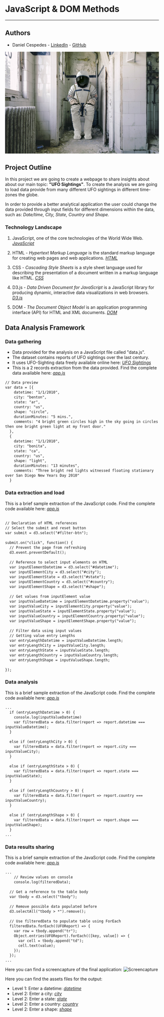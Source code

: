 # JavaScript & DOM Methods
***

## Authors
* Daniel Cespedes - [LinkedIn](https://www.linkedin.com/in/selinzorob/) - [GitHub](https://github.com/danielczz)


![Landing page](static/images/nasa_spaceman.jpg)


## Project Outline
In this project we are going to create a webpage to share insights about about our main topic: **"UFO Sightings"**. To create the analysis we are going to load data provide from many different UFO sightings in different time-zones the globe. 

In order to provide a better analytical application the user could change the data provided through input fields for different dimensions within the data, such as:  _Date/time, City, State, Country and Shape._

### **Technology Landscape**

1. JavaScript, one of the core technologies of the World Wide Web.
[_JavaScript_](https://www.javascript.com/)

1. HTML - _Hypertext Markup Language_ is the standard markup language for creating web pages and web applications.
[_HTML_](https://www.w3.org/html/)

1. CSS - _Cascading Style Sheets_ is a style sheet language used for describing the presentation of a document written in a markup language like HTML.
[_CSS_](https://developer.mozilla.org/es/docs/Web/CSS)

1. D3.js - _Data Driven Document for JavaScript_ is a JavaScript library for producing dynamic, interactive data visualizations in web browsers.
[_D3.js_](https://d3js.org/)

1. DOM - _The Document Object Model_ is an application programming interface (API) for HTML and XML documents.
[_DOM_](https://www.w3.org/TR/DOM-Level-1/introduction.html)

## Data Analysis Framework

### **Data gathering**
- Data provided for the analysis on a JavaScript file called "data.js". 
- The dataset contains reports of UFO sightings over the last century. 
- It uses UFO-Sighting data freely available online here: [_UFO Sightings_](https://www.kaggle.com/NUFORC/ufo-sightings)
- This is a 2 records extraction from the data provided. Find the complete data available here: [_app.js_](static/js/data.js)

```JS
// Data preview
var data = [{
    datetime: "1/1/2010",
    city: "benton",
    state: "ar",
    country: "us",
    shape: "circle",
    durationMinutes: "5 mins.",
    comments: "4 bright green circles high in the sky going in circles then one bright green light at my front door."
  },
  {
    datetime: "1/1/2010",
    city: "bonita",
    state: "ca",
    country: "us",
    shape: "light",
    durationMinutes: "13 minutes",
    comments: "Three bright red lights witnessed floating stationary over San Diego New Years Day 2010"
  }
```

### **Data extraction and load**
This is a brief sample extraction of the JavaScript code. Find the complete code available here: [_app.js_](static/js/app.js)

```JS

// Declaration of HTML references 
// Select the submit and reset button
var submit = d3.select("#filter-btn");

submit.on("click", function() {
  // Prevent the page from refreshing
  d3.event.preventDefault();

  // Reference to select input elements on HTML
  var inputElementDatetime = d3.select("#datetime");
  var inputElementCity = d3.select("#city");
  var inputElementState = d3.select("#state");
  var inputElementCountry = d3.select("#country");
  var inputElementShape = d3.select("#shape");

  // Get values from inputElement value
  var inputValueDatetime = inputElementDatetime.property("value");
  var inputValueCity = inputElementCity.property("value");
  var inputValueState = inputElementState.property("value");
  var inputValueCountry = inputElementCountry.property("value");
  var inputValueShape = inputElementShape.property("value");

  // Filter data using input values
  // Getting value entry Lengths
  var entryLengthDatetime = inputValueDatetime.length;
  var entryLengthCity = inputValueCity.length;
  var entryLengthState = inputValueState.length;
  var entryLengthCountry = inputValueCountry.length;
  var entryLengthShape = inputValueShape.length;

});
```

### **Data analysis**
This is a brief sample extraction of the JavaScript code. Find the complete code available here: [_app.js_](static/js/app.js)

```JS 
...
  if (entryLengthDatetime > 0) {
    console.log(inputValueDatetime)
    var filteredData = data.filter(report => report.datetime === inputValueDatetime);
  }

  else if (entryLengthCity > 0) {
    var filteredData = data.filter(report => report.city === inputValueCity);
  }

  else if (entryLengthState > 0) {
    var filteredData = data.filter(report => report.state === inputValueState);
  }
  
  else if (entryLengthCountry > 0) {
    var filteredData = data.filter(report => report.country === inputValueCountry);
  }

  else if (entryLengthShape > 0) {
    var filteredData = data.filter(report => report.shape === inputValueShape);
  }
...
```
### **Data results sharing**
This is a brief sample extraction of the JavaScript code. Find the complete code available here: [_app.js_](static/js/app.js)

```JS
...
    // Review values on console
    console.log(filteredData);

  // Get a reference to the table body 
  var tbody = d3.select("tbody");
  
  // Remove possible data populated before 
  d3.selectAll("tbody > *").remove();
  
  // Use filteredData to populate table using ForEach
  filteredData.forEach((UFOReport) => {
    var row = tbody.append("tr");
    Object.entries(UFOReport).forEach(([key, value]) => {
      var cell = tbody.append("td");
      cell.text(value);
    });
  });
...
```

Here you can find a screencapture of the final application:
![Screencapture](static/images/screen_captures/Level_1_screencapture.png)

Here you can find the assets files for the output: 
- Level 1: Enter a datetime:
[_datetime_](static/images/screen_captures/Level_1_screencapture.png)
- Level 2: Enter a city:
[_city_](static/images/screen_captures/Level_2_city.png)
- Level 2: Enter a state:
[_state_](static/images/screen_captures/Level_2_state.png)
- Level 2: Enter a country:
[_country_](static/images/screen_captures/Level_2_country.png)
- Level 2: Enter a shape:
[_shape_](static/images/screen_captures/Level_2_city.png)
